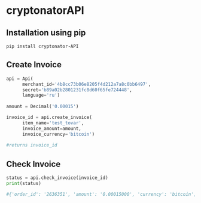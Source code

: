 # cryptonatorAPI

Installation using pip
-----------------------------------
`pip install cryptonator-API`

Сreate Invoice
-----------------------------------
```python
api = Api(
      merchant_id='4b8cc73b06e8205f4d212a7a8c0bb6497', 
      secret='b89a02b2801231fc8d60f65fe724448', 
      language='ru')
      
amount = Decimal('0.00015')

invoice_id = api.create_invoice(
      item_name='test_tovar', 
      invoice_amount=amount, 
      invoice_currency='bitcoin') 
      
#returns invoice_id
```

Check Invoice
-----------------------------------
```python
status = api.check_invoice(invoice_id)
print(status)

#{'order_id': '2636351', 'amount': '0.00015000', 'currency': 'bitcoin', 'status': 'unpaid'}
```
